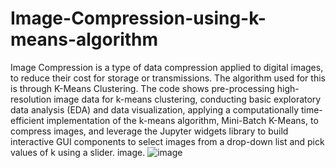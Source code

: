 # Image-Compression-using-k-means-algorithm
Image Compression is a type of data compression applied to digital images, to reduce their cost for storage or transmissions. 
The algorithm used for this is through K-Means Clustering.
The code shows pre-processing high-resolution image data for k-means clustering, conducting basic exploratory data analysis (EDA) and data visualization, applying a computationally time-efficient implementation of the k-means algorithm, Mini-Batch K-Means, to compress images, and leverage the Jupyter widgets library to build interactive GUI components to select images from a drop-down list and pick values of k using a slider.
image.
![image](https://user-images.githubusercontent.com/62715739/92332990-6ac54180-f09f-11ea-9900-db0900dc5725.png)

